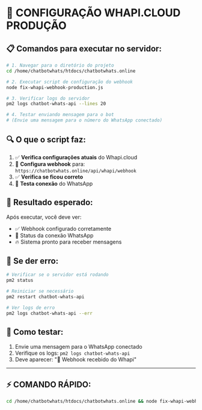 # 🚀 CONFIGURAÇÃO WHAPI.CLOUD PRODUÇÃO

## 📋 Comandos para executar no servidor:

```bash
# 1. Navegar para o diretório do projeto
cd /home/chatbotwhats/htdocs/chatbotwhats.online

# 2. Executar script de configuração do webhook
node fix-whapi-webhook-production.js

# 3. Verificar logs do servidor
pm2 logs chatbot-whats-api --lines 20

# 4. Testar enviando mensagem para o bot
# (Envie uma mensagem para o número do WhatsApp conectado)
```

## 🔍 O que o script faz:

1. ✅ **Verifica configurações atuais** do Whapi.cloud
2. 🔄 **Configura webhook** para: `https://chatbotwhats.online/api/whapi/webhook`
3. ✅ **Verifica se ficou correto**
4. 📱 **Testa conexão** do WhatsApp

## 🎯 Resultado esperado:

Após executar, você deve ver:
- ✅ Webhook configurado corretamente
- 📱 Status da conexão WhatsApp
- 🔥 Sistema pronto para receber mensagens

## 🐛 Se der erro:

```bash
# Verificar se o servidor está rodando
pm2 status

# Reiniciar se necessário
pm2 restart chatbot-whats-api

# Ver logs de erro
pm2 logs chatbot-whats-api --err
```

## 📱 Como testar:

1. Envie uma mensagem para o WhatsApp conectado
2. Verifique os logs: `pm2 logs chatbot-whats-api`
3. Deve aparecer: "📨 Webhook recebido do Whapi"

---

## ⚡ COMANDO RÁPIDO:

```bash
cd /home/chatbotwhats/htdocs/chatbotwhats.online && node fix-whapi-webhook-production.js
```
